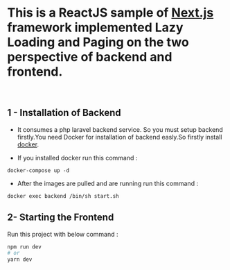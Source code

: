   ##  <h1>This is a ReactJS sample of [Next.js](https://nextjs.org/) framework  implemented <b> Lazy Loading</b> and <b> Paging</b> on the two perspective of backend and frontend.</h1>

<br>

## <b>1 - Installation of Backend</b>
* It consumes a php laravel backend service. So you must setup backend firstly.You need Docker for installation of backend easly.So firstly install [docker](https://www.docker.com/products/docker-desktop). 

* If you installed docker run this command :  
```
docker-compose up -d 
```
* After the images are pulled and are running run this command :
 ```
 docker exec backend /bin/sh start.sh
 ```

## <b>2- Starting the Frontend</b>
Run this project with below command : 

```bash
npm run dev
# or
yarn dev
```